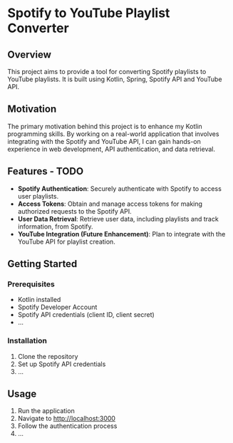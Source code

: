 # Spotify to YouTube Playlist Converter

## Overview

This project aims to provide a tool for converting Spotify playlists to YouTube playlists. It is built using Kotlin, Spring, Spotify API and YouTube API.

## Motivation

The primary motivation behind this project is to enhance my Kotlin programming skills. By working on a real-world application that involves integrating with the Spotify and YouTube API, I can gain hands-on experience in web development, API authentication, and data retrieval.

## Features - TODO

- **Spotify Authentication**: Securely authenticate with Spotify to access user playlists.
- **Access Tokens**: Obtain and manage access tokens for making authorized requests to the Spotify API.
- **User Data Retrieval**: Retrieve user data, including playlists and track information, from Spotify.
- **YouTube Integration (Future Enhancement)**: Plan to integrate with the YouTube API for playlist creation.

## Getting Started

### Prerequisites

- Kotlin installed
- Spotify Developer Account
- Spotify API credentials (client ID, client secret)
- ...

### Installation

1. Clone the repository
2. Set up Spotify API credentials
3. ...

## Usage

1. Run the application
2. Navigate to [http://localhost:3000](http://localhost:3000)
3. Follow the authentication process
4. ...
